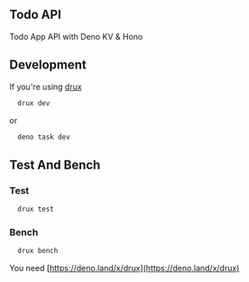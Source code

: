 ## Todo API
Todo App API with Deno KV & Hono

## Development
If you're using [drux](https://deno.land/x/drux)
```bash
  drux dev
```
or
```bash
  deno task dev
```

## Test And Bench
### Test
```bash
  drux test
```
### Bench
```bash
  drux bench
```

You need [https://deno.land/x/drux](https://deno.land/x/drux)

